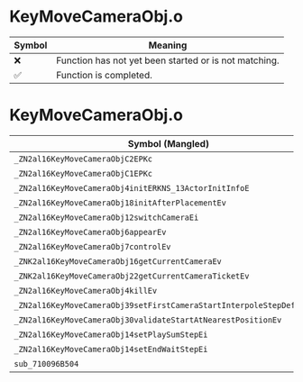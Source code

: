 # KeyMoveCameraObj.o
| Symbol | Meaning 
| ------------- | ------------- 
| :x: | Function has not yet been started or is not matching. 
| :white_check_mark: | Function is completed. 


# KeyMoveCameraObj.o
| Symbol (Mangled) | Symbol (Demangled) | Decompiled? |
| ------------- |  ------------- | ------------- |
| `_ZN2al16KeyMoveCameraObjC2EPKc` | `al::KeyMoveCameraObj::KeyMoveCameraObj(char const*)` | :white_check_mark: |
| `_ZN2al16KeyMoveCameraObjC1EPKc` | `al::KeyMoveCameraObj::KeyMoveCameraObj(char const*)` | :white_check_mark: |
| `_ZN2al16KeyMoveCameraObj4initERKNS_13ActorInitInfoE` | `al::KeyMoveCameraObj::init(al::ActorInitInfo const&)` | :white_check_mark: |
| `_ZN2al16KeyMoveCameraObj18initAfterPlacementEv` | `al::KeyMoveCameraObj::initAfterPlacement(void)` | :white_check_mark: |
| `_ZN2al16KeyMoveCameraObj12switchCameraEi` | `al::KeyMoveCameraObj::switchCamera(int)` | :white_check_mark: |
| `_ZN2al16KeyMoveCameraObj6appearEv` | `al::KeyMoveCameraObj::appear(void)` | :white_check_mark: |
| `_ZN2al16KeyMoveCameraObj7controlEv` | `al::KeyMoveCameraObj::control(void)` | :white_check_mark: |
| `_ZNK2al16KeyMoveCameraObj16getCurrentCameraEv` | `al::KeyMoveCameraObj::getCurrentCamera(void)const` | :white_check_mark: |
| `_ZNK2al16KeyMoveCameraObj22getCurrentCameraTicketEv` | `al::KeyMoveCameraObj::getCurrentCameraTicket(void)const` | :white_check_mark: |
| `_ZN2al16KeyMoveCameraObj4killEv` | `al::KeyMoveCameraObj::kill(void)` | :white_check_mark: |
| `_ZN2al16KeyMoveCameraObj39setFirstCameraStartInterpoleStepDefaultEv` | `al::KeyMoveCameraObj::setFirstCameraStartInterpoleStepDefault(void)` | :white_check_mark: |
| `_ZN2al16KeyMoveCameraObj30validateStartAtNearestPositionEv` | `al::KeyMoveCameraObj::validateStartAtNearestPosition(void)` | :white_check_mark: |
| `_ZN2al16KeyMoveCameraObj14setPlaySumStepEi` | `al::KeyMoveCameraObj::setPlaySumStep(int)` | :white_check_mark: |
| `_ZN2al16KeyMoveCameraObj14setEndWaitStepEi` | `al::KeyMoveCameraObj::setEndWaitStep(int)` | :white_check_mark: |
| `sub_710096B504` | `` | :white_check_mark: |

